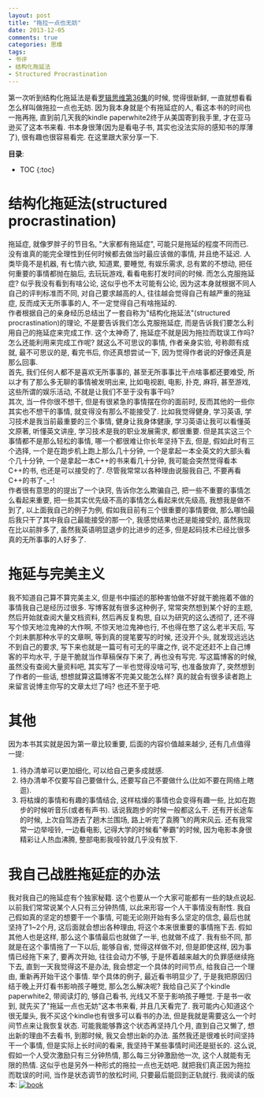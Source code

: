 ```yaml
---
layout: post
title: "拖拉一点也无妨"
date: 2013-12-05
comments: true
categories: 思维
tags: 
- 书评 
- 结构化拖延法
- Structured Procrastination
---
```


第一次听到结构化拖延法是看[罗辑思维第36集](http://v.youku.com/v_show/id_XNTk2NDI0NDg4.html?firsttime=730)的时候, 觉得很新鲜, 一直就想看看怎么样叫做拖拉一点也无妨.  因为我本身就是个有拖延症的人, 看这本书的时间也一拖再拖, 直到前几天我的kindle paperwhite2终于从美国寄到我手里, 才在亚马逊买了这本书来看.  书本身很薄(因为是看电子书, 其实也没法实际的感知书的厚薄了), 很有趣也很容易看完.  在这里跟大家分享一下.

<!-- more -->

**目录**:

* TOC
{:toc}

# 结构化拖延法(structured procrastination)
拖延症, 就像罗胖子的节目名, "大家都有拖延症", 可能只是拖延的程度不同而已.  没有谁真的能完全理性到任何时候都去做当时最应该做的事情, 并且绝不延迟. 人类毕竟不是机器, 有七情六欲, 知道累, 要睡觉, 有娱乐需求, 总有累的不想动, 把任何重要的事情都抛在脑后, 去玩玩游戏, 看看电影打发时间的时候. 而怎么克服拖延症? 似乎我没有看到有啥公论, 这似乎也不太可能有公论, 因为这本身就根据不同人自己的评判标准而不同, 对自己要求越高的人, 往往越会觉得自己有越严重的拖延症, 反而成天无所事事的人, 不一定觉得自己有啥拖延的.  
作者根据自己的亲身经历总结出了一套自称为"结构化拖延法"(structured procrastination)的理论, 不是要告诉我们怎么克服拖延症, 而是告诉我们要怎么利用自己的拖延症来完成工作.  这个太神奇了, 拖延症不就是因为拖拉而耽误工作吗? 怎么还能利用来完成工作呢? 就这么不可思议的事情, 作者亲身实验, 号称颇有成就, 最不可思议的是, 看完书后, 你还真想尝试一下, 因为觉得作者说的好像还真是那么回事.  
首先, 我们任何人都不是喜欢无所事事的, 甚至无所事事比干点啥事都还要难受, 所以才有了那么多无聊的事情被发明出来, 比如电视剧, 电影, 扑克, 麻将, 甚至游戏, 这些所谓的娱乐活动, 不就是让我们不至于没有事干吗?  
其次, 当一件你很不想干, 但是有很紧急的事情摆在你的面前时, 反而其他的一些你其实也不想干的事情, 就变得没有那么不能接受了.  比如我觉得健身, 学习英语, 学习技术是我当前最重要的三个事情, 健身让我身体健康, 学习英语让我可以看懂英文原著, 听懂英文讲座, 学习技术是我的职业发展需求, 都很重要.  但是其实这三个事情都不是那么轻松的事情, 哪一个都很难让你长年坚持下去, 但是, 假如此时有三个选择, 一个是在跑步机上跑上那么几十分钟, 一个是拿起一本全英文的大部头看个几十分钟,  一个是拿起一本C++的书来看几十分钟, 我可能会突然觉得看本C++的书, 也还是可以接受的了.  尽管我常常以各种理由说服我自己, 不要再看C++的书了-_-!  
作者很有意思的的提出了一个诀窍, 告诉你怎么欺骗自己, 把一些不重要的事情怎么看起来重要, 把一些其实优先级不高的事情怎么看起来优先级高, 我想我是做不到了, 以上面我自己的例子为例, 假如我目前有三个很重要的事情要做, 那么哪怕最后我只干了其中我自己最能接受的那一个, 我感觉结果也还是能接受的, 虽然我现在比以前胖多了, 虽然我英语明显退步的比进步的还多, 但是起码技术已经比很多真的无所事事的人好多了.  

# 拖延与完美主义
我不知道自己算不算完美主义, 但是书中描述的那种害怕做不好就干脆拖着不做的事情我自己是经历过很多.  写博客就有很多这种例子, 常常突然想到某个好的主题, 然后开始就查阅大量文档资料, 然后再反复构思, 自以为研究的这么透彻了, 还不得写个惊天地泣鬼神的大作啊, 不惊天地泣鬼神也行, 不也得在憋了这么老半天后, 写个刘未鹏那种水平的文章啊,  等到真的提笔要写的时候, 还没开个头, 就发现远远达不到自己的要求, 写下来也就是一篇可有可无的平庸之作, 说不定还赶不上自己博客的平均水平, 于是干脆就当作草稿保存下来了, 再也没有写完.
写这篇博客的时候, 虽然没有查阅大量资料吧, 其实写了一半也觉得没啥可写, 也准备放弃了, 突然想到了作者的一些话, 想想就算这篇博客不完美又能怎么样? 真的就会有很多读者跑上来留言说博主你写的文章太烂了吗? 也还不至于吧.

# 其他
因为本书其实就是因为第一章比较重要, 后面的内容价值越来越少, 还有几点值得一提:

1. 待办清单可以更加细化, 可以给自己更多成就感.
2. 待办清单不仅要写自己要做什么, 还要写自己不要做什么(比如不要在网络上瞎逛).
3. 将枯燥的事情和有趣的事情结合, 这样枯燥的事情也会变得有趣一些, 比如在跑步的时候听音乐(或者有声书). 话说我跑步的时候一般都这么干.   还有开长途车的时候, 上次自驾游去了趟木兰围场, 路上听完了袁腾飞的两宋风云.  还有我常常一边举哑铃, 一边看电影, 记得大学的时候看"拳霸"的时候, 因为电影本身很精彩让人热血沸腾, 整部电影我哑铃就几乎没有放下.

# 我自己战胜拖延症的办法
我对我自己的拖延症有个独家秘籍.  这个也要从一个大家可能都有一些的缺点说起.  以前我们常常说某个人只有三分钟热情, 以此来形容一个人干事情没有耐性. 我自己假如真的坚定的想要干一个事情, 可能无论刚开始有多么坚定的信念, 最后也就坚持了1~2个月, 这后面就会想出各种理由, 将这个本来很重要的事情拖下去.
假如其他人也是这样, 那么这个事情最后也就做了一半, 也就做不成了.  我有些不同, 那就是在这个事情拖了一下以后, 能够自省, 觉得这样做不对, 但是即使这样, 因为事情已经拖下来了, 要再次开始, 往往会动力不够, 于是怀着越来越大的负罪感继续拖下去, 直到一天我觉得这不是办法, 我会想定一个具体的时间节点, 给我自己一个理由, 重新再开始干这个事情.
举个具体的例子, 最近看书明显少了, 于是我把原因归结于晚上开灯看书影响孩子睡觉, 那么怎么解决呢? 我给自己买了个kindle paperwhite2, 带阅读灯的, 够自己看书, 光线又不至于影响孩子睡觉. 于是书一收到, 就先买了"拖延一点也无妨"这本书来看, 并且几天看完了.
我可能内心知道这个很无厘头, 我不买这个kindle也有很多可以看书的办法, 但是我就是需要这么一个时间节点来让我恢复状态.  可能我能够靠这个状态再坚持几个月, 直到自己又懒了, 想出新的理由不去看书,  到那时候, 我又会想出新的办法.  虽然我还是很难长时间坚持干一个事情, 但是实际上长时间的看来, 我坚持干某些事情时间还是挺长的.
这么说, 假如一个人受次激励只有三分钟热情, 那么每三分钟激励他一次, 这个人就能有无限的热情.
这似乎也是另外一种形式的拖拉一点也无妨吧. 就把我们真正因为拖拉而耽误的时间, 当作是状态调节的放松时间, 只要最后能回到正轨就行.
我阅读的版本: 
[![book](http://jtianling-blog.oss-cn-hangzhou.aliyuncs.com/2266/book.jpg)](http://www.amazon.cn/gp/product/B00DMWN5Z0/ref=as_li_ss_tl?ie=UTF8&camp=536&creative=3132&creativeASIN=B00DMWN5Z0&linkCode=as2&tag=jtianlinsblog-23")
